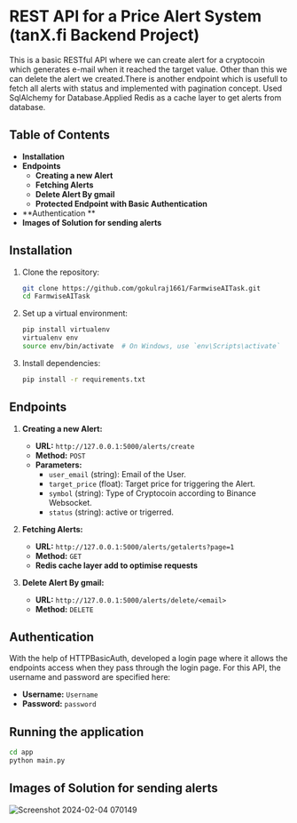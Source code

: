 # REST API for a Price Alert System (tanX.fi Backend Project)

This is a basic RESTful API where we can create alert for a cryptocoin which generates e-mail when it reached the target value.
Other than this we can delete the alert we created.There is another endpoint which is usefull to fetch all alerts with status and implemented with pagination concept.
Used SqlAlchemy for Database.Applied Redis as a cache layer to get alerts from database.
## Table of Contents

- **Installation**
- **Endpoints**
  - **Creating a new Alert**
  - **Fetching Alerts**
  - **Delete Alert By gmail**
  - **Protected Endpoint with Basic Authentication**
- **Authentication **
- **Images of Solution for sending alerts**



## Installation

1. Clone the repository:
    ```bash
    git clone https://github.com/gokulraj1661/FarmwiseAITask.git
    cd FarmwiseAITask
    ```

2. Set up a virtual environment:
    ```bash
    pip install virtualenv
    virtualenv env
    source env/bin/activate  # On Windows, use `env\Scripts\activate`
    ```

3. Install dependencies:
    ```bash
    pip install -r requirements.txt
    ```


## Endpoints

1. **Creating a new Alert:**

   - **URL:** `http://127.0.0.1:5000/alerts/create`
   - **Method:** `POST`
   - **Parameters:**
     - `user_email` (string): Email of the User.
     - `target_price` (float): Target price for triggering the Alert.
     - `symbol` (string): Type of Cryptocoin according to Binance Websocket.
     - `status` (string): active or trigerred.
       

2. **Fetching Alerts:**

   - **URL:** `http://127.0.0.1:5000/alerts/getalerts?page=1`
   - **Method:** `GET`
   - **Redis cache layer add to optimise requests**
3. **Delete Alert By gmail:**

   - **URL:** `http://127.0.0.1:5000/alerts/delete/<email>`
   - **Method:** `DELETE`


## Authentication 

With the help of HTTPBasicAuth, developed a login page where it allows the endpoints access when they pass through the login page. For this API, the username and password are specified here:

- **Username:** `Username`
- **Password:** `password`

## Running the application

```bash
cd app
python main.py

```
## Images of Solution for sending alerts
![Screenshot 2024-02-04 070149](https://github.com/gokulraj1661/tanxAPI/assets/90254712/06d651ce-d452-4ec8-884f-2c803bc91215)

